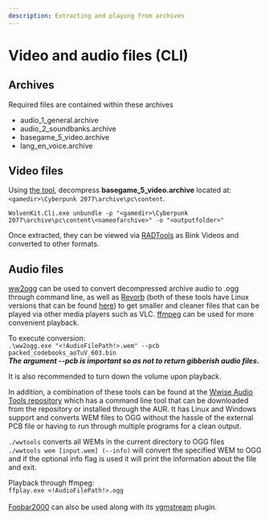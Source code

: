 ```yaml
---
description: Extracting and playing from archives
---
```


# Video and audio files (CLI)

## Archives

Required files are contained within these archives

* audio\_1\_general.archive
* audio\_2\_soundbanks.archive
* basegame\_5\_video.archive
* lang\_en\_voice.archive

## Video files

Using [the tool](https://github.com/WolvenKit/WolvenKit-nightly-releases/releases/latest), decompress **basegame\_5\_video.archive** located at: `<gamedir>\Cyberpunk 2077\archive\pc\content`.

```
WolvenKit.Cli.exe unbundle -p "<gamedir>\Cyberpunk 2077\archive\pc\content\<nameofarchive>" -o "<outputfolder>"
```

Once extracted, they can be viewed via [RADTools](http://www.radgametools.com/bnkdown.htm) as Bink Videos and converted to other formats.

## Audio files

[ww2ogg](https://github.com/hcs64/ww2ogg) can be used to convert decompressed archive audio to .ogg through command line, as well as [Revorb](https://cloudflare-ipfs.com/ipfs/QmVgjfU7qgPEtANatrfh7VQJby9t1ojrTbN7X8Ei4djF4e/revorb.exe) (both of these tools have Linux versions that can be found [here](https://www.nexusmods.com/witcher3/mods/6265)) to get smaller and cleaner files that can be played via other media players such as VLC. [ffmpeg](https://ffmpeg.org/download.html) can be used for more convenient playback.

To execute conversion:\
`.\ww2ogg.exe "<!AudioFilePath!>.wem" --pcb packed_codebooks_aoTuV_603.bin`\
_**The argument --pcb is important so as not to return gibberish audio files.**_

It is also recommended to turn down the volume upon playback.

In addition, a combination of these tools can be found at the [Wwise Audio Tools repository](https://github.com/WolvenKit/wwise-audio-tools) which has a command line tool that can be downloaded from the repository or installed through the AUR. It has Linux and Windows support and converts WEM files to OGG without the hassle of the external PCB file or having to run through multiple programs for a clean output.

`./wwtools` converts all WEMs in the current directory to OGG files\
`./wwtools wem [input.wem] (--info)` will convert the specified WEM to OGG and if the optional info flag is used it will print the information about the file and exit.

Playback through ffmpeg:\
`ffplay.exe <!AudioFilePath!>.ogg`\
\
[Foobar2000](http://www.foobar2000.org) can also be used along with its [vgmstream](https://www.foobar2000.org/components/view/foo\_input\_vgmstream) plugin.

